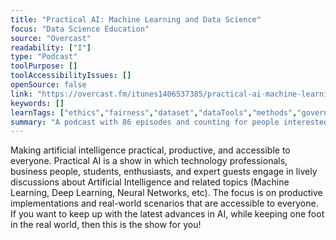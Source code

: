 ```yaml
---
title: "Practical AI: Machine Learning and Data Science"
focus: "Data Science Education"
source: "Overcast"
readability: ["I"]
type: "Podcast"
toolPurpose: []
toolAccessibilityIssues: []
openSource: false
link: "https://overcast.fm/itunes1406537385/practical-ai-machine-learning-data-science"
keywords: []
learnTags: ["ethics","fairness","dataset","dataTools","methods","government","business","employment"]
summary: "A podcast with 86 episodes and counting for people interested in working in AI and data science as well as experienced developers looking for tool tips. "
---
```

Making artificial intelligence practical, productive, and accessible to everyone. Practical AI is a show in which technology professionals, business people, students, enthusiasts, and expert guests engage in lively discussions about Artificial Intelligence and related topics (Machine Learning, Deep Learning, Neural Networks, etc). The focus is on productive implementations and real-world scenarios that are accessible to everyone. If you want to keep up with the latest advances in AI, while keeping one foot in the real world, then this is the show for you!
